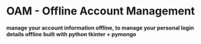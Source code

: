 # OAM - Offline Account Management
**manage your account information offline, to manage your personal login details offline**
**built with python tkinter + pymongo**
